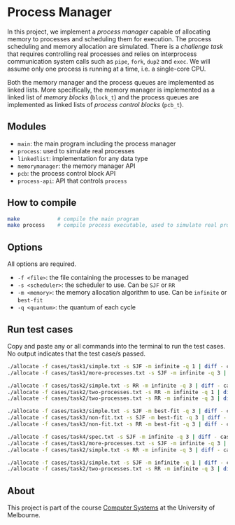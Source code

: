 # Process Manager

In this project, we implement a _process manager_ capable of allocating memory to processes and scheduling them for execution. The process scheduling and memory allocation are simulated. There is a _challenge task_ that requires controlling real processes and relies on interprocess communication system calls such as `pipe`, `fork`, `dup2` and `exec`. We will assume only one process is running at a time, i.e. a single-core CPU. 

Both the memory manager and the process queues are implemented as linked lists. More specifically, the memory manager is implemented as a linked list of _memory blocks_ (`block_t`) and the process queues are implemented as linked lists of _process control blocks_ (`pcb_t`).

## Modules

- `main`: the main program including the process manager
- `process`: used to simulate real processes
- `linkedlist`: implementation for any data type
- `memorymanager`: the memory manager API
- `pcb`: the process control block API
- `process-api`: API that controls `process`

## How to compile

```bash
make            # compile the main program
make process    # compile process executable, used to simulate real processes
```

## Options

All options are required.

- `-f <file>`: the file containing the processes to be managed
- `-s <scheduler>`: the scheduler to use. Can be `SJF` or `RR`
- `-m <memory>`: the memory allocation algorithm to use. Can be `infinite` or `best-fit`
- `-q <quantum>`: the quantum of each cycle

## Run test cases

Copy and paste any or all commands into the terminal to run the test cases. No output indicates that the test case/s passed.

```bash
./allocate -f cases/task1/simple.txt -s SJF -m infinite -q 1 | diff - cases/task1/simple-sjf.out
./allocate -f cases/task1/more-processes.txt -s SJF -m infinite -q 3 | diff - cases/task1/more-processes.out

./allocate -f cases/task2/simple.txt -s RR -m infinite -q 3 | diff - cases/task2/simple-rr.out
./allocate -f cases/task2/two-processes.txt -s RR -m infinite -q 1 | diff - cases/task2/two-processes-1.out
./allocate -f cases/task2/two-processes.txt -s RR -m infinite -q 3 | diff - cases/task2/two-processes-3.out

./allocate -f cases/task3/simple.txt -s SJF -m best-fit -q 3 | diff - cases/task3/simple-bestfit.out
./allocate -f cases/task3/non-fit.txt -s SJF -m best-fit -q 3 | diff - cases/task3/non-fit-sjf.out
./allocate -f cases/task3/non-fit.txt -s RR -m best-fit -q 3 | diff - cases/task3/non-fit-rr.out

./allocate -f cases/task4/spec.txt -s SJF -m infinite -q 3 | diff - cases/task4/spec.out
./allocate -f cases/task1/more-processes.txt -s SJF -m infinite -q 3 | diff - cases/task1/more-processes.out
./allocate -f cases/task2/simple.txt -s RR -m infinite -q 3 | diff - cases/task2/simple-rr.out

./allocate -f cases/task1/simple.txt -s SJF -m infinite -q 1 | diff - cases/task1/simple-sjf.out
./allocate -f cases/task2/two-processes.txt -s RR -m infinite -q 3 | diff - cases/task2/two-processes-3.out
```

## About

This project is part of the course [Computer Systems](https://handbook.unimelb.edu.au/2023/subjects/comp30023) at the University of Melbourne.